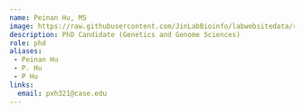 ```yaml
---
name: Peinan Hu, MS
image: https://raw.githubusercontent.com/JinLabBioinfo/labwebsitedata/refs/heads/main/image_members/peinan-hu.jpeg
description: PhD Candidate (Genetics and Genome Sciences)
role: phd
aliases:
 - Peinan Hu
 - P. Hu
 - P Hu
links:
  email: pxh321@case.edu
---
```

